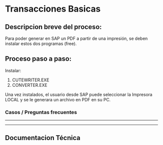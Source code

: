 # Transacciones Basicas 





## Descripcion breve del proceso:

 Para poder generar en SAP un PDF a partir de una impresión, se deben instalar estos dos programas (free).


## Proceso paso a paso:

Instalar:

1)	CUTEWRITER.EXE
2)	CONVERTER.EXE

Una vez instalados, el usuario desde SAP puede seleccionar la Impresora LOCAL y se le generara un archivo en PDF en su PC.



### Casos / Preguntas frecuentes



***
***
## Documentacion Técnica

